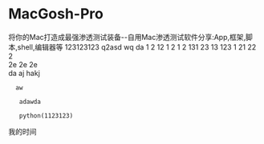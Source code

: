 # MacGosh-Pro
将你的Mac打造成最强渗透测试装备--自用Mac渗透测试软件分享:App,框架,脚本,shell,编辑器等
123123123
q2asd 
wq da 
1
2
12 
1
2 
1 
 2
 131
 23 
 13 123 1 
  21         22      2  
     2e         2e  2e   
     da aj hakj 
      
      aw 

       adawda

       python(1123123)
我的时间
